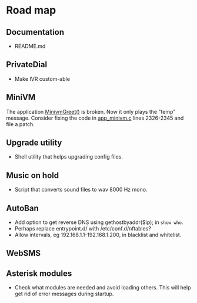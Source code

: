 # Road map

## Documentation

- README.md

## PrivateDial

- Make IVR custom-able

## MiniVM

The application [MinivmGreet()](https://wiki.asterisk.org/wiki/display/AST/Asterisk+16+Application_MinivmGreet) is broken. Now it only plays the "temp" message.
Consider fixing the code in [app_minivm.c](https://github.com/asterisk/asterisk/blob/8f5534a68a01ad3fbe6b1920c8ab160fc3b4df89/apps/app_minivm.c) lines 2326-2345 and file a patch.

## Upgrade utility

- Shell utility that helps upgrading config files.

## Music on hold

- Script that converts sound files to wav 8000 Hz mono.

## AutoBan

- Add option to get reverse DNS using gethostbyaddr($ip); in `show who`.
- Perhaps replace entrypoint.d/ with /etc/conf.d/nftables?
- Allow intervals, eg 192.168.1.1-192.168.1.200, in blacklist and whitelist.

## WebSMS

## Asterisk modules

- Check what modules are needed and avoid loading others. This will help get rid of error messages during startup.

